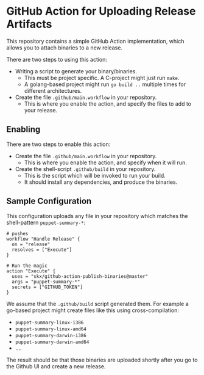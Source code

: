 # GitHub Action for Uploading Release Artifacts

This repository contains a simple GitHub Action implementation, which allows you to attach binaries to a new release.

There are two steps to using this action:

* Writing a script to generate your binary/binaries.
  * This must be project specific.  A C-project might just run `make`.
  * A golang-based project might run `go build ..` multiple times for different architectures.
* Create the file `.github/main.workflow` in your repository.
  * This is where you enable the action, and specify the files to add to your release.


## Enabling

There are two steps to enable this action:

* Create the file `.github/main.workflow` in your repository.
  * This is where you enable the action, and specify when it will run.
* Create the shell-script `.github/build` in your repository.
  * This is the script which will be invoked to run your build.
  * It should install any dependencies, and produce the binaries.


## Sample Configuration

This configuration uploads any file in your repository which matches the
shell-pattern `puppet-summary-*`:

```
# pushes
workflow "Handle Release" {
  on = "release"
  resolves = ["Execute"]
}

# Run the magic
action "Execute" {
  uses = "skx/github-action-publish-binaries@master"
  args = "puppet-summary-*"
  secrets = ["GITHUB_TOKEN"]
}
```

We assume that the `.github/build` script generated them.  For example a
go-based project might create files like this using cross-compilation:

* `puppet-summary-linux-i386`
* `puppet-summary-linux-amd64`
* `puppet-summary-darwin-i386`
* `puppet-summary-darwin-amd64`
* ....

The result should be that those binaries are uploaded shortly after you go to
the Github UI and create a new release.
